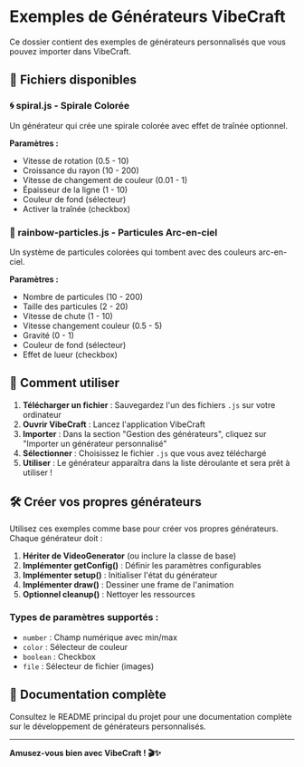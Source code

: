 # Exemples de Générateurs VibeCraft

Ce dossier contient des exemples de générateurs personnalisés que vous pouvez importer dans VibeCraft.

## 📁 Fichiers disponibles

### 🌀 spiral.js - Spirale Colorée
Un générateur qui crée une spirale colorée avec effet de traînée optionnel.

**Paramètres :**
- Vitesse de rotation (0.5 - 10)
- Croissance du rayon (10 - 200)
- Vitesse de changement de couleur (0.01 - 1)
- Épaisseur de la ligne (1 - 10)
- Couleur de fond (sélecteur)
- Activer la traînée (checkbox)

### 🌈 rainbow-particles.js - Particules Arc-en-ciel
Un système de particules colorées qui tombent avec des couleurs arc-en-ciel.

**Paramètres :**
- Nombre de particules (10 - 200)
- Taille des particules (2 - 20)
- Vitesse de chute (1 - 10)
- Vitesse changement couleur (0.5 - 5)
- Gravité (0 - 1)
- Couleur de fond (sélecteur)
- Effet de lueur (checkbox)

## 🚀 Comment utiliser

1. **Télécharger un fichier** : Sauvegardez l'un des fichiers `.js` sur votre ordinateur
2. **Ouvrir VibeCraft** : Lancez l'application VibeCraft
3. **Importer** : Dans la section "Gestion des générateurs", cliquez sur "Importer un générateur personnalisé"
4. **Sélectionner** : Choisissez le fichier `.js` que vous avez téléchargé
5. **Utiliser** : Le générateur apparaîtra dans la liste déroulante et sera prêt à utiliser !

## 🛠️ Créer vos propres générateurs

Utilisez ces exemples comme base pour créer vos propres générateurs. Chaque générateur doit :

1. **Hériter de VideoGenerator** (ou inclure la classe de base)
2. **Implémenter getConfig()** : Définir les paramètres configurables
3. **Implémenter setup()** : Initialiser l'état du générateur
4. **Implémenter draw()** : Dessiner une frame de l'animation
5. **Optionnel cleanup()** : Nettoyer les ressources

### Types de paramètres supportés :
- `number` : Champ numérique avec min/max
- `color` : Sélecteur de couleur
- `boolean` : Checkbox
- `file` : Sélecteur de fichier (images)

## 📖 Documentation complète

Consultez le README principal du projet pour une documentation complète sur le développement de générateurs personnalisés.

---

**Amusez-vous bien avec VibeCraft ! 🎬✨** 